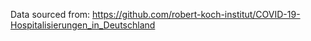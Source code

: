 Data sourced from:
https://github.com/robert-koch-institut/COVID-19-Hospitalisierungen_in_Deutschland